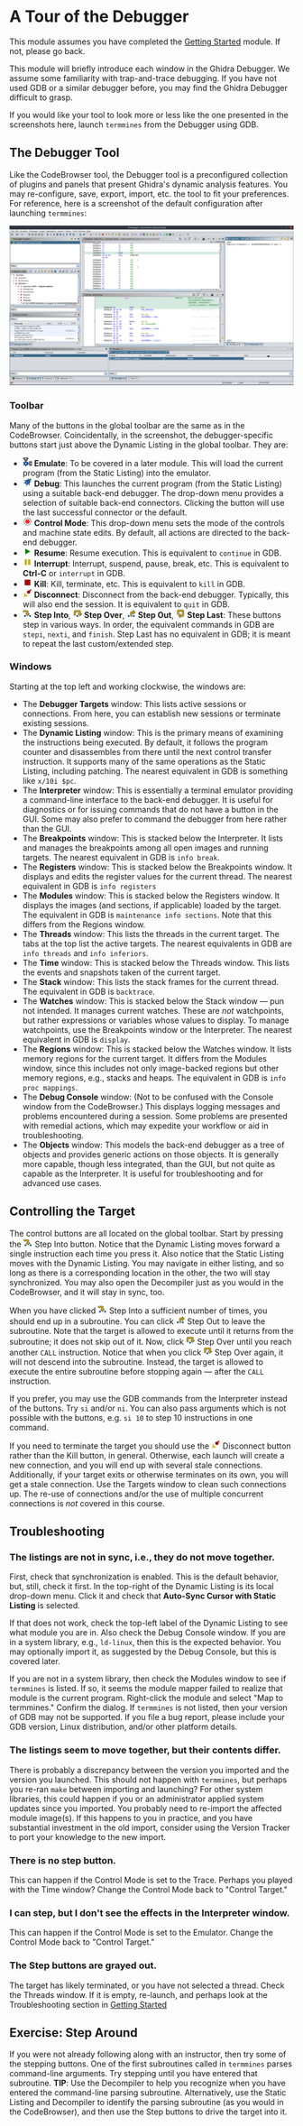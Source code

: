 
# A Tour of the Debugger

This module assumes you have completed the [Getting Started](A1-GettingStarted.md) module.
If not, please go back.

This module will briefly introduce each window in the Ghidra Debugger.
We assume some familiarity with trap-and-trace debugging.
If you have not used GDB or a similar debugger before, you may find the Ghidra Debugger difficult to grasp.

If you would like your tool to look more or less like the one presented in the screenshots here,
launch `termmines` from the Debugger using GDB.

## The Debugger Tool

Like the CodeBrowser tool, the Debugger tool is a preconfigured collection of plugins and panels that present Ghidra's dynamic analysis features.
You may re-configure, save, export, import, etc. the tool to fit your preferences.
For reference, here is a screenshot of the default configuration after launching `termmines`:

![Debugger tool after launching termmines](images/GettingStarted_DisassemblyAfterLaunch.png)

### Toolbar

Many of the buttons in the global toolbar are the same as in the CodeBrowser.
Coincidentally, in the screenshot, the debugger-specific buttons start just above the Dynamic Listing in the global toolbar.
They are:

* ![emulate button](images/process.png) **Emulate**:
  To be covered in a later module.
  This will load the current program (from the Static Listing) into the emulator.
* ![debug button](images/debugger.png) **Debug**:
  This launches the current program (from the Static Listing) using a suitable back-end debugger.
  The drop-down menu provides a selection of suitable back-end connectors.
  Clicking the button will use the last successful connector or the default.
* ![mode button](images/record.png) **Control Mode**:
  This drop-down menu sets the mode of the controls and machine state edits.
  By default, all actions are directed to the back-end debugger.
* ![resume button](images/resume.png) **Resume**:
  Resume execution.
  This is equivalent to `continue` in GDB.
* ![interrupt button](images/interrupt.png) **Interrupt**:
  Interrupt, suspend, pause, break, etc.
  This is equivalent to **Ctrl-C** or `interrupt` in GDB.
* ![kill button](images/kill.png) **Kill**:
  Kill, terminate, etc.
  This is equivalent to `kill` in GDB.
* ![disconnect button](images/disconnect.png) **Disconnect**:
  Disconnect from the back-end debugger.
  Typically, this will also end the session.
  It is equivalent to `quit` in GDB.
* ![step into button](images/stepinto.png) **Step Into**, ![step over button](images/stepover.png) **Step Over**, ![step out button](images/stepout.png) **Step Out**, ![step last button](images/steplast.png) **Step Last**:
  These buttons step in various ways.
  In order, the equivalent commands in GDB are `stepi`, `nexti`, and `finish`.
  Step Last has no equivalent in GDB; it is meant to repeat the last custom/extended step.

### Windows

Starting at the top left and working clockwise, the windows are:

* The **Debugger Targets** window:
  This lists active sessions or connections.
  From here, you can establish new sessions or terminate existing sessions.
* The **Dynamic Listing** window:
  This is the primary means of examining the instructions being executed.
  By default, it follows the program counter and disassembles from there until the next control transfer instruction.
  It supports many of the same operations as the Static Listing, including patching.
  The nearest equivalent in GDB is something like `x/10i $pc`.
* The **Interpreter** window:
  This is essentially a terminal emulator providing a command-line interface to the back-end debugger.
  It is useful for diagnostics or for issuing commands that do not have a button in the GUI.
  Some may also prefer to command the debugger from here rather than the GUI.
* The **Breakpoints** window:
  This is stacked below the Interpreter.
  It lists and manages the breakpoints among all open images and running targets.
  The nearest equivalent in GDB is `info break`.
* The **Registers** window:
  This is stacked below the Breakpoints window.
  It displays and edits the register values for the current thread.
  The nearest equivalent in GDB is `info registers`
* The **Modules** window:
  This is stacked below the Registers window.
  It displays the images (and sections, if applicable) loaded by the target.
  The equivalent in GDB is `maintenance info sections`.
  Note that this differs from the Regions window.
* The **Threads** window:
  This lists the threads in the current target.
  The tabs at the top list the active targets.
  The nearest equivalents in GDB are `info threads` and `info inferiors`.
* The **Time** window:
  This is stacked below the Threads window.
  This lists the events and snapshots taken of the current target.
* The **Stack** window:
  This lists the stack frames for the current thread.
  The equivalent in GDB is `backtrace`.
* The **Watches** window:
  This is stacked below the Stack window &mdash; pun not intended.
  It manages current watches.
  These are *not* watchpoints, but rather expressions or variables whose values to display.
  To manage watchpoints, use the Breakpoints window or the Interpreter.
  The nearest equivalent in GDB is `display`.
* The **Regions** window:
  This is stacked below the Watches window.
  It lists memory regions for the current target.
  It differs from the Modules window, since this includes not only image-backed regions but other memory regions, e.g., stacks and heaps.
  The equivalent in GDB is `info proc mappings`.
* The **Debug Console** window:
  (Not to be confused with the Console window from the CodeBrowser.)
  This displays logging messages and problems encountered during a session.
  Some problems are presented with remedial actions, which may expedite your workflow or aid in troubleshooting.
* The **Objects** window:
  This models the back-end debugger as a tree of objects and provides generic actions on those objects.
  It is generally more capable, though less integrated, than the GUI, but not quite as capable as the Interpreter.
  It is useful for troubleshooting and for advanced use cases.

## Controlling the Target

The control buttons are all located on the global toolbar.
Start by pressing the ![step into](images/stepinto.png) Step Into button.
Notice that the Dynamic Listing moves forward a single instruction each time you press it.
Also notice that the Static Listing moves with the Dynamic Listing.
You may navigate in either listing, and so long as there is a corresponding location in the other, the two will stay synchronized.
You may also open the Decompiler just as you would in the CodeBrowser, and it will stay in sync, too.

When you have clicked ![step into](images/stepinto.png) Step Into a sufficient number of times, you should end up in a subroutine.
You can click ![step out](images/stepout.png) Step Out to leave the subroutine.
Note that the target is allowed to execute until it returns from the subroutine; it does not skip out of it.
Now, click ![step over](images/stepover.png) Step Over until you reach another `CALL` instruction.
Notice that when you click ![step over](images/stepover.png) Step Over again, it will not descend into the subroutine.
Instead, the target is allowed to execute the entire subroutine before stopping again &mdash; after the `CALL` instruction.

If you prefer, you may use the GDB commands from the Interpreter instead of the buttons.
Try `si` and/or `ni`.
You can also pass arguments which is not possible with the buttons, e.g. `si 10` to step 10 instructions in one command.

If you need to terminate the target you should use the ![disconnect](images/disconnect.png) Disconnect button rather than the Kill button, in general.
Otherwise, each launch will create a new connection, and you will end up with several stale connections.
Additionally, if your target exits or otherwise terminates on its own, you will get a stale connection.
Use the Targets window to clean such connections up.
The re-use of connections and/or the use of multiple concurrent connections is *not* covered in this course.

## Troubleshooting

### The listings are not in sync, i.e., they do not move together.

First, check that synchronization is enabled.
This is the default behavior, but, still, check it first.
In the top-right of the Dynamic Listing is its local drop-down menu.
Click it and check that **Auto-Sync Cursor with Static Listing** is selected.

If that does not work, check the top-left label of the Dynamic Listing to see what module you are in.
Also check the Debug Console window.
If you are in a system library, e.g., `ld-linux`, then this is the expected behavior.
You may optionally import it, as suggested by the Debug Console, but this is covered later.

If you are not in a system library, then check the Modules window to see if `termmines` is listed.
If so, it seems the module mapper failed to realize that module is the current program.
Right-click the module and select "Map to termmines."
Confirm the dialog.
If `termmines` is not listed, then your version of GDB may not be supported.
If you file a bug report, please include your GDB version, Linux distribution, and/or other platform details.

### The listings seem to move together, but their contents differ.

There is probably a discrepancy between the version you imported and the version you launched.
This should not happen with `termmines`, but perhaps you re-ran `make` between importing and launching?
For other system libraries, this could happen if you or an administrator applied system updates since you imported.
You probably need to re-import the affected module image(s).
If this happens to you in practice, and you have substantial investment in the old import, consider using the Version Tracker to port your knowledge to the new import.

### There is no step button.

This can happen if the Control Mode is set to the Trace.
Perhaps you played with the Time window?
Change the Control Mode back to "Control Target."

### I can step, but I don't see the effects in the Interpreter window.

This can happen if the Control Mode is set to the Emulator.
Change the Control Mode back to "Control Target."

### The Step buttons are grayed out.

The target has likely terminated, or you have not selected a thread.
Check the Threads window.
If it is empty, re-launch, and perhaps look at the Troubleshooting section in [Getting Started](A1-GettingStarted.md)

## Exercise: Step Around

If you were not already following along with an instructor, then try some of the stepping buttons.
One of the first subroutines called in `termmines` parses command-line arguments.
Try stepping until you have entered that subroutine.
**TIP**: Use the Decompiler to help you recognize when you have entered the command-line parsing subroutine.
Alternatively, use the Static Listing and Decompiler to identify the parsing subroutine (as you would in the CodeBrowser), and then use the Step buttons to drive the target into it.
